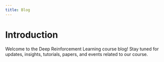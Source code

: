 ```yaml
---
title: Blog
---
```


# Introduction

Welcome to the Deep Reinforcement Learning course blog! Stay tuned for updates, insights, tutorials, papers, and events related to our course.